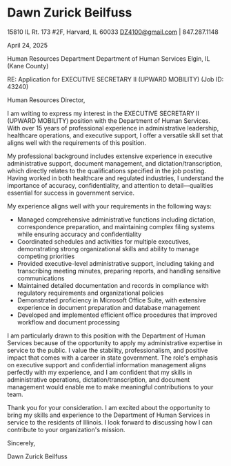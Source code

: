# Dawn Zurick Beilfuss

15810 IL Rt. 173 #2F, Harvard, IL 60033
DZ4100@gmail.com | 847.287.1148

April 24, 2025

Human Resources Department
Department of Human Services
Elgin, IL (Kane County)

RE: Application for EXECUTIVE SECRETARY II (UPWARD MOBILITY) (Job ID: 43240)

Human Resources Director,

I am writing to express my interest in the EXECUTIVE SECRETARY II (UPWARD MOBILITY) position with the Department of Human Services. With over 15 years of professional experience in administrative leadership, healthcare operations, and executive support, I offer a versatile skill set that aligns well with the requirements of this position.

My professional background includes extensive experience in executive administrative support, document management, and dictation/transcription, which directly relates to the qualifications specified in the job posting. Having worked in both healthcare and regulated industries, I understand the importance of accuracy, confidentiality, and attention to detail—qualities essential for success in government service.

My experience aligns well with your requirements in the following ways:

- Managed comprehensive administrative functions including dictation, correspondence preparation, and maintaining complex filing systems while ensuring accuracy and confidentiality
- Coordinated schedules and activities for multiple executives, demonstrating strong organizational skills and ability to manage competing priorities
- Provided executive-level administrative support, including taking and transcribing meeting minutes, preparing reports, and handling sensitive communications
- Maintained detailed documentation and records in compliance with regulatory requirements and organizational policies
- Demonstrated proficiency in Microsoft Office Suite, with extensive experience in document preparation and database management
- Developed and implemented efficient office procedures that improved workflow and document processing

I am particularly drawn to this position with the Department of Human Services because of the opportunity to apply my administrative expertise in service to the public. I value the stability, professionalism, and positive impact that comes with a career in state government. The role's emphasis on executive support and confidential information management aligns perfectly with my experience, and I am confident that my skills in administrative operations, dictation/transcription, and document management would enable me to make meaningful contributions to your team.

Thank you for your consideration. I am excited about the opportunity to bring my skills and experience to the Department of Human Services in service to the residents of Illinois. I look forward to discussing how I can contribute to your organization's mission.

Sincerely,

Dawn Zurick Beilfuss
